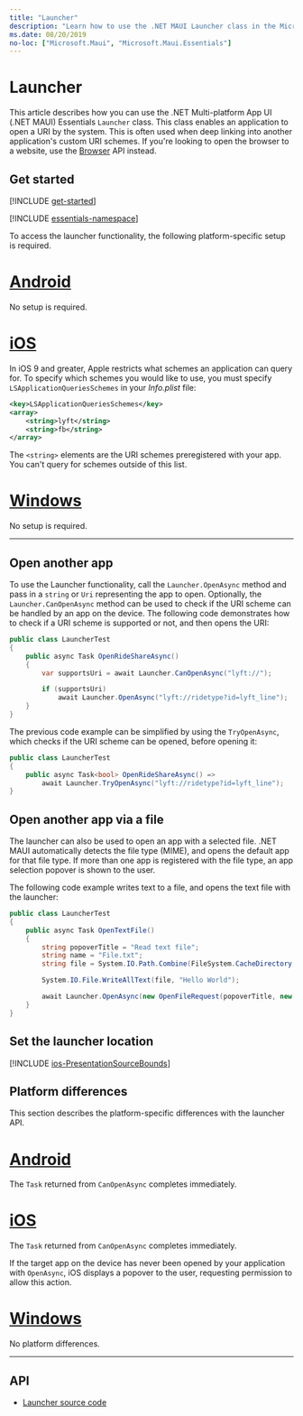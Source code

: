 ```yaml
---
title: "Launcher"
description: "Learn how to use the .NET MAUI Launcher class in the Microsoft.Maui.Essentials namespace, which can open another application by URI."
ms.date: 08/20/2019
no-loc: ["Microsoft.Maui", "Microsoft.Maui.Essentials"]
---
```


# Launcher

This article describes how you can use the .NET Multi-platform App UI (.NET MAUI) Essentials `Launcher` class. This class enables an application to open a URI by the system. This is often used when deep linking into another application's custom URI schemes. If you're looking to open the browser to a website, use the [Browser](open-browser.md) API instead.

## Get started

[!INCLUDE [get-started](../essentials/includes/get-started.md)]

[!INCLUDE [essentials-namespace](../essentials/includes/essentials-namespace.md)]

To access the launcher functionality, the following platform-specific setup is required.

<!-- markdownlint-disable MD025 -->
# [Android](#tab/android)

No setup is required.

# [iOS](#tab/ios)

In iOS 9 and greater, Apple restricts what schemes an application can query for. To specify which schemes you would like to use, you must specify `LSApplicationQueriesSchemes` in your _Info.plist_ file:

```xml
<key>LSApplicationQueriesSchemes</key>
<array>
    <string>lyft</string>  
    <string>fb</string>
</array>
```

The `<string>` elements are the URI schemes preregistered with your app. You can't query for schemes outside of this list.

# [Windows](#tab/windows)

No setup is required.

-----
<!-- markdownlint-enable MD025 -->

## Open another app

To use the Launcher functionality, call the `Launcher.OpenAsync` method and pass in a `string` or `Uri` representing the app to open. Optionally, the `Launcher.CanOpenAsync` method can be used to check if the URI scheme can be handled by an app on the device. The following code demonstrates how to check if a URI scheme is supported or not, and then opens the URI:

```csharp
public class LauncherTest
{
    public async Task OpenRideShareAsync()
    {
        var supportsUri = await Launcher.CanOpenAsync("lyft://");

        if (supportsUri)
            await Launcher.OpenAsync("lyft://ridetype?id=lyft_line");
    }
}
```

The previous code example can be simplified by using the `TryOpenAsync`, which checks if the URI scheme can be opened, before opening it:

```csharp
public class LauncherTest
{
    public async Task<bool> OpenRideShareAsync() =>
        await Launcher.TryOpenAsync("lyft://ridetype?id=lyft_line");
}
```

## Open another app via a file

The launcher can also be used to open an app with a selected file. .NET MAUI automatically detects the file type (MIME), and opens the default app for that file type. If more than one app is registered with the file type, an app selection popover is shown to the user.

The following code example writes text to a file, and opens the text file with the launcher:

```csharp
public class LauncherTest
{
    public async Task OpenTextFile()
    {
        string popoverTitle = "Read text file";
        string name = "File.txt";
        string file = System.IO.Path.Combine(FileSystem.CacheDirectory, name);

        System.IO.File.WriteAllText(file, "Hello World");

        await Launcher.OpenAsync(new OpenFileRequest(popoverTitle, new ReadOnlyFile(file)));
    }
}
```

## Set the launcher location

[!INCLUDE [ios-PresentationSourceBounds](includes/ios-PresentationSourceBounds.md)]

## Platform differences

This section describes the platform-specific differences with the launcher API.

<!-- markdownlint-disable MD025 -->
<!-- markdownlint-disable MD024 -->
# [Android](#tab/android)

The `Task` returned from `CanOpenAsync` completes immediately.

# [iOS](#tab/ios)

The `Task` returned from `CanOpenAsync` completes immediately.

If the target app on the device has never been opened by your application with `OpenAsync`, iOS displays a popover to the user, requesting permission to allow this action.

<!-- TODO: where does this go?
For more information about the iOS implementation, see [TITLE](xref:UIKit.UIApplication.CanOpenUrl*)
-->

# [Windows](#tab/windows)

No platform differences.

-----
<!-- markdownlint-enable MD024 -->
<!-- markdownlint-enable MD025 -->

## API

- [Launcher source code](https://github.com/dotnet/maui/tree/main/src/Essentials/src/Launcher)
<!-- - [Launcher API documentation](xref:Microsoft.Maui.Essentials.Launcher)-->
